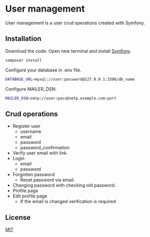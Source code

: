 # User management

User management is a user crud operations created with Symfony.
## Installation

Download the code. Open new terminal and install [Symfony](https://symfony.com/).
```bash
composer install

```
Configure your database in .env file.

```bash
DATABASE_URL=mysql://user:password@127.0.0.1:3306/db_name
```

Configure MAILER_DSN:
```bash
MAILER_DSN=smtp://user:pass@smtp.example.com:port
```

## Crud operations

* Register user
  * username
  * email
  * password
  * password_confirmation
* Verify user email with link.
* Login
  * email
  * password
* Forgotten password
  * Reset password via email.
* Changing password with checking old password.
* Profile page
* Edit profile page
  *  If the email is changed verification is required


## License
[MIT](https://choosealicense.com/licenses/mit/)
